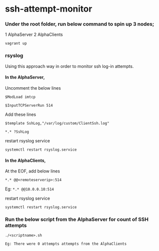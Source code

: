# ssh-attempt-monitor

### Under the root folder, run below command to spin up 3 nodes;
1 AlphaServer
2 AlphaClients

`vagrant up`

### rsyslog

Using this approach way in order to monitor ssh log-in attempts.

#### In the AlphaServer,

Uncomment the below lines

`$ModLoad imtcp`

`$InputTCPServerRun 514`

Add these lines

`$template SshLog,"/var/log/custom/ClientSsh.log"`

`*.* ?SshLog`

restart rsyslog service

`systemctl restart rsyslog.service`

#### In the AlphaClients,

At the EOF, add below lines

`*.* @@<remoteserverip>:514`

Eg:
`*.* @@10.0.0.10:514`

restart rsyslog service

`systemctl restart rsyslog.service`

### Run the below script from the AlphaServer for count of SSH attempts

`./<scriptname>.sh`

`Eg: There were 0 attempts attempts from the AlphaClients`
